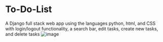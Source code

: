 # To-Do-List
A Django full stack web app using the languages python, html, and CSS with login/logout functionality, a search bar, edit tasks, create new tasks, and delete tasks
![image](https://user-images.githubusercontent.com/119982937/208476628-7d875f9e-592a-4f54-9afe-77693dbca966.png)
